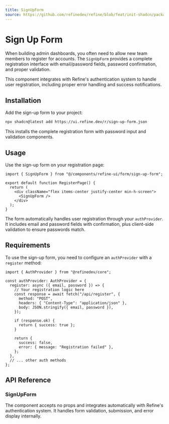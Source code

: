 ```yaml
---
title: SignUpForm
source: https://github.com/refinedev/refine/blob/feat/init-shadcn/packages/refine-ui/registry/new-york/refine-ui/form/sign-up-form.tsx
---
```


# Sign Up Form

When building admin dashboards, you often need to allow new team members to register for accounts. The `SignUpForm` provides a complete registration interface with email/password fields, password confirmation, and proper validation.

This component integrates with Refine's authentication system to handle user registration, including proper error handling and success notifications.

## Installation

Add the sign-up form to your project:

```bash
npx shadcn@latest add https://ui.refine.dev/r/sign-up-form.json
```

This installs the complete registration form with password input and validation components.

## Usage

Use the sign-up form on your registration page:

```tsx
import { SignUpForm } from "@/components/refine-ui/form/sign-up-form";

export default function RegisterPage() {
  return (
    <div className="flex items-center justify-center min-h-screen">
      <SignUpForm />
    </div>
  );
}
```

The form automatically handles user registration through your `authProvider`. It includes email and password fields with confirmation, plus client-side validation to ensure passwords match.

## Requirements

To use the sign-up form, you need to configure an `authProvider` with a `register` method:

```tsx
import { AuthProvider } from "@refinedev/core";

const authProvider: AuthProvider = {
  register: async ({ email, password }) => {
    // Your registration logic here
    const response = await fetch("/api/register", {
      method: "POST",
      headers: { "Content-Type": "application/json" },
      body: JSON.stringify({ email, password }),
    });

    if (response.ok) {
      return { success: true };
    }

    return {
      success: false,
      error: { message: "Registration failed" },
    };
  },
  // ... other auth methods
};
```

## API Reference

### SignUpForm

The component accepts no props and integrates automatically with Refine's authentication system. It handles form validation, submission, and error display internally.
